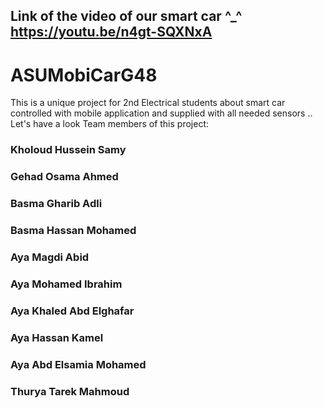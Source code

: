 ## Link of the video of our smart car ^_^  https://youtu.be/n4gt-SQXNxA

# ASUMobiCarG48
This is a unique project for 2nd Electrical students about smart car controlled with mobile application and supplied with all needed sensors .. Let's have a look
Team members of this project: 

### Kholoud Hussein Samy
### Gehad Osama Ahmed
### Basma Gharib Adli
### Basma Hassan Mohamed
### Aya Magdi Abid
### Aya Mohamed Ibrahim
### Aya Khaled Abd Elghafar
### Aya Hassan Kamel
### Aya Abd Elsamia Mohamed
### Thurya Tarek Mahmoud
